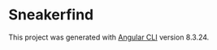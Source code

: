 # Sneakerfind

This project was generated with [Angular CLI](https://github.com/angular/angular-cli) version 8.3.24.

